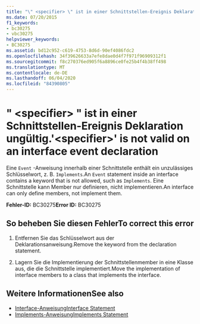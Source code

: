 ```yaml
---
title: "\" <specifier> \" ist in einer Schnittstellen-Ereignis Deklaration ungültig."
ms.date: 07/20/2015
f1_keywords:
- bc30275
- vbc30275
helpviewer_keywords:
- BC30275
ms.assetid: bd12c952-c619-4753-8d6d-90ef4086fdc2
ms.openlocfilehash: 34f39626633a7efe8dae0d4f7f971f96909312f1
ms.sourcegitcommit: f8c270376ed905f6a8896ce0fe25b4f4b38ff498
ms.translationtype: MT
ms.contentlocale: de-DE
ms.lasthandoff: 06/04/2020
ms.locfileid: "84390805"
---
```

# <a name="specifier-is-not-valid-on-an-interface-event-declaration"></a><span data-ttu-id="e8495-102">" \<specifier> " ist in einer Schnittstellen-Ereignis Deklaration ungültig.</span><span class="sxs-lookup"><span data-stu-id="e8495-102">'\<specifier>' is not valid on an interface event declaration</span></span>
<span data-ttu-id="e8495-103">Eine `Event` -Anweisung innerhalb einer Schnittstelle enthält ein unzulässiges Schlüsselwort, z. B. `Implements`.</span><span class="sxs-lookup"><span data-stu-id="e8495-103">An `Event` statement inside an interface contains a keyword that is not allowed, such as `Implements`.</span></span> <span data-ttu-id="e8495-104">Eine Schnittstelle kann Member nur definieren, nicht implementieren.</span><span class="sxs-lookup"><span data-stu-id="e8495-104">An interface can only define members, not implement them.</span></span>  
  
 <span data-ttu-id="e8495-105">**Fehler-ID:** BC30275</span><span class="sxs-lookup"><span data-stu-id="e8495-105">**Error ID:** BC30275</span></span>  
  
## <a name="to-correct-this-error"></a><span data-ttu-id="e8495-106">So beheben Sie diesen Fehler</span><span class="sxs-lookup"><span data-stu-id="e8495-106">To correct this error</span></span>  
  
1. <span data-ttu-id="e8495-107">Entfernen Sie das Schlüsselwort aus der Deklarationsanweisung.</span><span class="sxs-lookup"><span data-stu-id="e8495-107">Remove the keyword from the declaration statement.</span></span>  
  
2. <span data-ttu-id="e8495-108">Lagern Sie die Implementierung der Schnittstellenmember in eine Klasse aus, die die Schnittstelle implementiert.</span><span class="sxs-lookup"><span data-stu-id="e8495-108">Move the implementation of interface members to a class that implements the interface.</span></span>  
  
## <a name="see-also"></a><span data-ttu-id="e8495-109">Weitere Informationen</span><span class="sxs-lookup"><span data-stu-id="e8495-109">See also</span></span>

- [<span data-ttu-id="e8495-110">Interface-Anweisung</span><span class="sxs-lookup"><span data-stu-id="e8495-110">Interface Statement</span></span>](../language-reference/statements/interface-statement.md)
- [<span data-ttu-id="e8495-111">Implements-Anweisung</span><span class="sxs-lookup"><span data-stu-id="e8495-111">Implements Statement</span></span>](../language-reference/statements/implements-statement.md)
